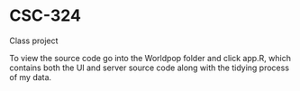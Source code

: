 # CSC-324
Class project

To view the source code go into the Worldpop folder and click app.R, which contains both the UI and server source code along with the tidying process of my data.

